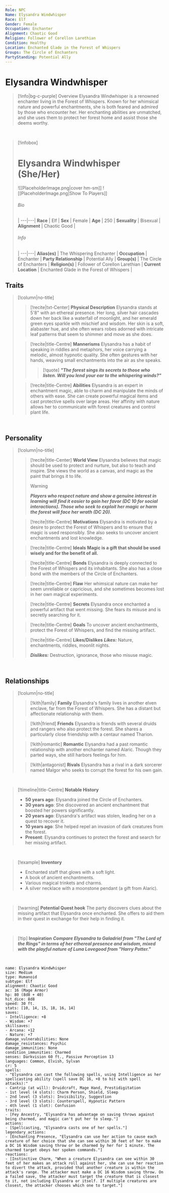 ```yaml
---
Role: NPC
Name: Elysandra Windwhisper
Race: Elf
Gender: Female
Occupation: Enchanter
Alignment: Chaotic Good
Religion: Follower of Corellon Larethian
Condition: Healthy
Location: Enchanted Glade in the Forest of Whispers
Groups: The Circle of Enchanters
PartyStanding: Potential Ally
---
```


# **Elysandra Windwhisper**
> [!info|bg-c-purple] Overview
> Elysandra Windwhisper is a renowned enchanter living in the Forest of Whispers. Known for her whimsical nature and powerful enchantments, she is both feared and admired by those who encounter her. Her enchanting abilities are unmatched, and she uses them to protect her forest home and assist those she deems worthy.

<br>

> [!infobox]
> # Elysandra Windwhisper (She/Her)
> ![[PlaceholderImage.png|cover hm-sm]]
> ![[PlaceholderImage.png|Show To Players]]
>
> ###### Bio
>  |
> ---|---|
>  **Race** | Elf |
>  **Sex** | Female |
>  **Age** | 250 |
>  **Sexuality** | Bisexual |
>  **Alignment** | Chaotic Good |
> 
> ###### Info
>  |
>  ---|---|
>  **Alias(es)** | The Whispering Enchanter |
>  **Occupation** | Enchanter |
>  **Party Relationship** | Potential Ally |
>  **Group(s)** | The Circle of Enchanters |
>  **Religion(s)** | Follower of Corellon Larethian |
>  **Current Location** | Enchanted Glade in the Forest of Whispers |


## Traits

> [!column|no-title] 
> 
>> [!recite|txt-Center] **Physical Description**
>> Elysandra stands at 5'8" with an ethereal presence. Her long, silver hair cascades down her back like a waterfall of moonlight, and her emerald green eyes sparkle with mischief and wisdom. Her skin is a soft, alabaster hue, and she often wears robes adorned with intricate leaf patterns that seem to shimmer and move as she does.
>
>> [!recite|title-Centre] **Mannerisms**
>> Elysandra has a habit of speaking in riddles and metaphors, her voice carrying a melodic, almost hypnotic quality. She often gestures with her hands, weaving small enchantments into the air as she speaks.
>>
>>> [!quote] ***"The forest sings its secrets to those who listen. Will you lend your ear to the whispering winds?"***
>
>> [!recite|title-Centre] **Abilities**
>> Elysandra is an expert in enchantment magic, able to charm and manipulate the minds of others with ease. She can create powerful magical items and cast protective spells over large areas. Her affinity with nature allows her to communicate with forest creatures and control plant life.
>


<br>

## Personality

> [!column|no-title] 
> 
>> [!recite|title-Center] **World View**
>> Elysandra believes that magic should be used to protect and nurture, but also to teach and inspire. She views the world as a canvas, and magic as the paint that brings it to life.
>> 
>> > [!warning]
>> > ***Players who respect nature and show a genuine interest in learning will find it easier to gain her favor (DC 10 for social interactions). Those who seek to exploit her magic or harm the forest will face her wrath (DC 20).***
>
>> [!recite|title-Centre] **Motivations**
>> Elysandra is motivated by a desire to protect the Forest of Whispers and to ensure that magic is used responsibly. She also seeks to uncover ancient enchantments and lost knowledge.
>
>> [!recite|title-Centre] **Ideals**
>> **Magic is a gift that should be used wisely and for the benefit of all.**
>
>> [!recite|title-Centre] **Bonds**
>> Elysandra is deeply connected to the Forest of Whispers and its inhabitants. She also has a close bond with the members of the Circle of Enchanters.
>
>> [!recite|title-Centre] **Flaw**
>> Her whimsical nature can make her seem unreliable or capricious, and she sometimes becomes lost in her own magical experiments.
>
>> [!recite|title-Centre] **Secrets**
>> Elysandra once enchanted a powerful artifact that went missing. She fears its misuse and is secretly searching for it.
>
>> [!recite|title-Centre] **Goals**
>> To uncover ancient enchantments, protect the Forest of Whispers, and find the missing artifact.
>
>> [!recite|title-Centre] **Likes/Dislikes**
>> ***Likes:*** Nature, enchantments, riddles, moonlit nights.
>>
>> ***Dislikes:*** Destruction, ignorance, those who misuse magic.

<br>

## Relationships

> [!column|no-title] 
>> [!kith|family] **Family** 
>> Elysandra's family lives in another elven enclave, far from the Forest of Whispers. She has a distant but affectionate relationship with them.
>> 
>
>> [!kith|friend]  **Friends** 
>> Elysandra is friends with several druids and rangers who also protect the forest. She shares a particularly close friendship with a centaur named Tharion.
>> 
>
>> [!kith|romantic]  **Romantic**
>> Elysandra had a past romantic relationship with another enchanter named Alaric. Though they parted ways, she still harbors feelings for him.
>> 
>
>> [!kith|antagonist]  **Rivals** 
>> Elysandra has a rival in a dark sorcerer named Malgor who seeks to corrupt the forest for his own gain.


<br>

> [!timeline|title-Centre] **Notable History**
> - **50 years ago**: Elysandra joined the Circle of Enchanters.
> - **30 years ago**: She discovered an ancient enchantment that boosted her powers significantly.
> - **20 years ago**: Elysandra's artifact was stolen, leading her on a quest to recover it.
> - **10 years ago**: She helped repel an invasion of dark creatures from the forest.
> - **Present**: Elysandra continues to protect the forest and search for her missing artifact.

<br>

> [!example] **Inventory**
> - Enchanted staff that glows with a soft light.
> - A book of ancient enchantments.
> - Various magical trinkets and charms.
> - A silver necklace with a moonstone pendant (a gift from Alaric).

<br>

> [!warning] **Potential Quest hook**
> The party discovers clues about the missing artifact that Elysandra once enchanted. She offers to aid them in their quest in exchange for their help in finding it.

<br>

> [!tip] **Inspiration**
> ***Compare Elysandra to Galadriel from "The Lord of the Rings" in terms of her ethereal presence and wisdom, mixed with the playful nature of Luna Lovegood from "Harry Potter."***
>

<br>

```statblock  
name: Elysandra Windwhisper  
size: Medium  
type: Humanoid  
subtype: Elf  
alignment: Chaotic Good  
ac: 16 (Mage Armor)  
hp: 80 (8d8 + 40)  
hit_dice: 8d8  
speed: 30 ft.  
stats: [10, 14, 15, 18, 16, 14]  
saves:  
- Intelligence: +8  
- Wisdom: +7  
skillsaves:  
- Arcana: +12  
- Nature: +7  
damage_vulnerabilities: None  
damage_resistances: Psychic  
damage_immunities: None  
condition_immunities: Charmed  
senses: Darkvision 60 ft., Passive Perception 13  
languages: Common, Elvish, Sylvan  
cr: 5  
spells:  
- "Elysandra can cast the following spells, using Intelligence as her spellcasting ability (spell save DC 16, +8 to hit with spell attacks):"
- Cantrip (at will): Druidcraft, Mage Hand, Prestidigitation
- 1st level (4 slots): Charm Person, Shield, Sleep
- 2nd level (3 slots): Invisibility, Suggestion
- 3rd level (3 slots): Counterspell, Hypnotic Pattern
- 4th level (1 slot): Confusion
traits:
- [Fey Ancestry, "Elysandra has advantage on saving throws against being charmed, and magic can't put her to sleep."]
actions:
- [Spellcasting, "Elysandra casts one of her spells."]
legendary_actions:
- [Enchanting Presence, "Elysandra can use her action to cause each creature of her choice that she can see within 30 feet of her to make a DC 16 Wisdom saving throw or be charmed by her for 1 minute. The charmed target obeys her spoken commands."]  
reactions:
- [Instinctive Charm, "When a creature Elysandra can see within 30 feet of her makes an attack roll against her, she can use her reaction to divert the attack, provided that another creature is within the attack's range. The attacker must make a DC 16 Wisdom saving throw. On a failed save, the attacker must target the creature that is closest to it, not including Elysandra or itself. If multiple creatures are closest, the attacker chooses which one to target."]
```
